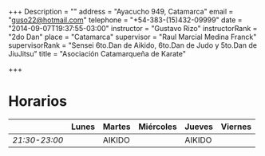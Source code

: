 +++
Description = ""
address = "Ayacucho 949, Catamarca"
email = "guso22@hotmail.com"
telephone = "+54-383-(15)432-09999"
date = "2014-09-07T19:37:55-03:00"
instructor = "Gustavo Rizo"
instructorRank = "2do Dan"
place = "Catamarca"
supervisor = "Raul Marcial Medina Franck"
supervisorRank = "Sensei 6to.Dan de Aikido, 6to.Dan de Judo y 5to.Dan de JiuJitsu"
title = "Asociación Catamarqueña de Karate"

+++

# Horarios
|                  | Lunes  | Martes | Miércoles | Jueves | Viernes |
|------------------|--------|--------|-----------|--------|:-------:|
| *21:30-23:00*    |        | AIKIDO |           | AIKIDO |         |
